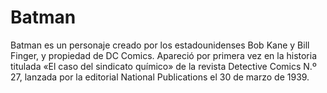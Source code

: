 # Batman
Batman es un personaje creado por los estadounidenses Bob Kane y Bill Finger, 
y propiedad de DC Comics. Apareció por primera vez en la historia titulada 
«El caso del sindicato químico» de la revista Detective Comics N.º 27, 
lanzada por la editorial National Publications el 30 de marzo de 1939.
